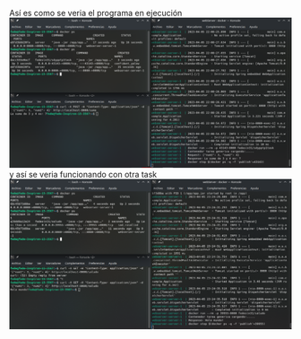 Así es como se veria el programa en ejecución
![Ejemplo funcionando con suma](https://github.com/Fedesin/sdypp-Salazar-Scafati-Simone/blob/main/TP1/ej7/ejemploFuncionando.png)
y así se veria funcionando con otra task 
![Ejemplo funcionando con saludo](https://github.com/Fedesin/sdypp-Salazar-Scafati-Simone/blob/main/TP1/ej7/ejemploFuncionandoConOtraTask.png)
